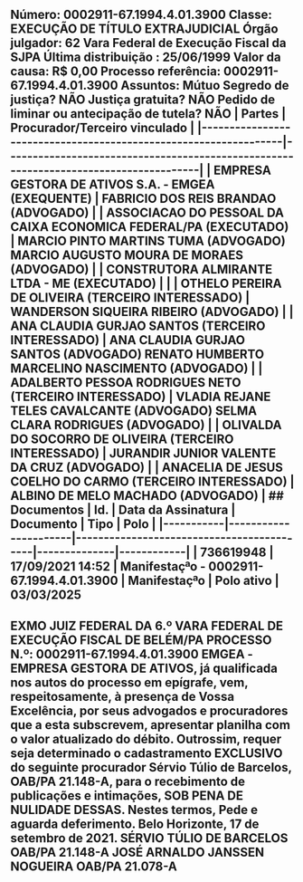 ## Número: 0002911-67.1994.4.01.3900 Classe: EXECUÇÃO DE TÍTULO EXTRAJUDICIAL Órgão julgador: 62 Vara Federal de Execução Fiscal da SJPA Última distribuição : 25/06/1999 Valor da causa: R$ 0,00 Processo referência: 0002911-67.1994.4.01.3900 Assuntos: Mútuo Segredo de justiça? NÃO Justiça gratuita? NÃO Pedido de liminar ou antecipação de tutela? NÃO | Partes | Procurador/Terceiro vinculado | |-----------------------------------------------------------------|--------------------------------------------------------------------------------------| | EMPRESA GESTORA DE ATIVOS S.A. - EMGEA (EXEQUENTE) | FABRICIO DOS REIS BRANDAO (ADVOGADO) | | ASSOCIACAO DO PESSOAL DA CAIXA ECONOMICA FEDERAL/PA (EXECUTADO) | MARCIO PINTO MARTINS TUMA (ADVOGADO) MARCIO AUGUSTO MOURA DE MORAES (ADVOGADO) | | CONSTRUTORA ALMIRANTE LTDA - ME (EXECUTADO) | | | OTHELO PEREIRA DE OLIVEIRA (TERCEIRO INTERESSADO) | WANDERSON SIQUEIRA RIBEIRO (ADVOGADO) | | ANA CLAUDIA GURJAO SANTOS (TERCEIRO INTERESSADO) | ANA CLAUDIA GURJAO SANTOS (ADVOGADO) RENATO HUMBERTO MARCELINO NASCIMENTO (ADVOGADO) | | ADALBERTO PESSOA RODRIGUES NETO (TERCEIRO INTERESSADO) | VLADIA REJANE TELES CAVALCANTE (ADVOGADO) SELMA CLARA RODRIGUES (ADVOGADO) | | OLIVALDA DO SOCORRO DE OLIVEIRA (TERCEIRO INTERESSADO) | JURANDIR JUNIOR VALENTE DA CRUZ (ADVOGADO) | | ANACELIA DE JESUS COELHO DO CARMO (TERCEIRO INTERESSADO) | ALBINO DE MELO MACHADO (ADVOGADO) | ## Documentos | Id. | Data da Assinatura | Documento | Tipo | Polo | |-----------|----------------------|-------------------------------------------|--------------|------------| | 736619948 | 17/09/2021 14:52 | Manifestaçªo - 0002911- 67.1994.4.01.3900 | Manifestaçªo | Polo ativo | 03/03/2025

## EXMO JUIZ FEDERAL DA 6.º VARA FEDERAL DE EXECUÇÃO FISCAL DE BELÉM/PA PROCESSO N.º: 0002911-67.1994.4.01.3900 EMGEA -EMPRESA GESTORA DE ATIVOS, já qualificada nos autos do processo em epígrafe, vem, respeitosamente, à presença de Vossa Excelência, por seus advogados e procuradores que a esta subscrevem, apresentar planilha com o valor atualizado do débito. Outrossim, requer seja determinado o cadastramento EXCLUSIVO do seguinte procurador Sérvio Túlio de Barcelos, OAB/PA 21.148-A, para o recebimento de publicações e intimações, SOB PENA DE NULIDADE DESSAS. Nestes termos, Pede e aguarda deferimento. Belo Horizonte, 17 de setembro de 2021. SÉRVIO TÚLIO DE BARCELOS OAB/PA 21.148-A JOSÉ ARNALDO JANSSEN NOGUEIRA OAB/PA 21.078-A

